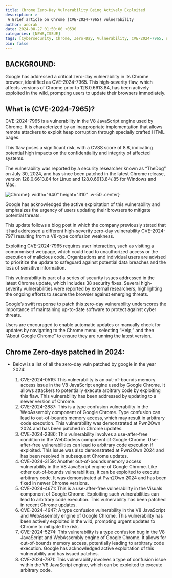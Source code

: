 ```yaml
---
title: Chrome Zero-Day Vulnerability Being Actively Exploited 
description: >-
 A Brief article on Chrome (CVE-2024-7965) vulnerability
author: anorak
date: 2024-08-27 01:50:00 +0530
categories: [NEWS,ISSUE]
tags: [Cybersecurity, Chrome, Zero-Day, Vulnerability, CVE-2024-7965, Browser Security, Google]
pin: false
---
```

## BACKGROUND:
Google has addressed a critical zero-day vulnerability in its Chrome browser, identified as CVE-2024-7965. This high-severity flaw, which affects versions of Chrome prior to 128.0.6613.84, has been actively exploited in the wild, prompting users to update their browsers immediately.

## What is (CVE-2024-7965)?

CVE-2024-7965 is a vulnerability in the V8 JavaScript engine used by Chrome. It is characterized by an inappropriate implementation that allows remote attackers to exploit heap corruption through specially crafted HTML pages.

This flaw poses a significant risk, with a CVSS score of 8.8, indicating potential high impacts on the confidentiality and integrity of affected systems.

The vulnerability was reported by a security researcher known as “TheDog” on July 30, 2024, and has since been patched in the latest Chrome release, version 128.0.6613.84 for Linux and 128.0.6613.84/.85 for Windows and Mac.

![Chrome](/assets/img/202408/chrome0day.jpg){: width="640" height="310" .w-50 .center}

Google has acknowledged the active exploitation of this vulnerability and emphasizes the urgency of users updating their browsers to mitigate potential threats.

This update follows a blog post in which the company previously stated that it had addressed a different high-severity zero-day vulnerability CVE-2024-7971 resulting from a V8-type confusion weakness.

Exploiting CVE-2024-7965 requires user interaction, such as visiting a compromised webpage, which could lead to unauthorized access or the execution of malicious code. Organizations and individual users are advised to prioritize the update to safeguard against potential data breaches and the loss of sensitive information.

This vulnerability is part of a series of security issues addressed in the latest Chrome update, which includes 38 security fixes. Several high-severity vulnerabilities were reported by external researchers, highlighting the ongoing efforts to secure the browser against emerging threats.

Google’s swift response to patch this zero-day vulnerability underscores the importance of maintaining up-to-date software to protect against cyber threats.

Users are encouraged to enable automatic updates or manually check for updates by navigating to the Chrome menu, selecting “Help,” and then “About Google Chrome” to ensure they are running the latest version.

## Chrome Zero-days patched in 2024:
- Below is a list of all the zero-day vuln patched by google in the year 2024:
 
   1. CVE-2024-0519: This vulnerability is an out-of-bounds memory access issue in the V8 JavaScript engine used by Google Chrome. It allows attackers to potentially execute arbitrary code by exploiting this flaw. This vulnerability has been addressed by updating to a newer version of Chrome.
   2. CVE-2024-2887: This is a type confusion vulnerability in the WebAssembly component of Google Chrome. Type confusion can lead to out-of-bounds memory access, which may result in arbitrary code execution. This vulnerability was demonstrated at Pwn2Own 2024 and has been patched in Chrome updates.
   3. CVE-2024-2886: This vulnerability involves a use-after-free condition in the WebCodecs component of Google Chrome. Use-after-free vulnerabilities can lead to arbitrary code execution if exploited. This issue was also demonstrated at Pwn2Own 2024 and has been resolved in subsequent Chrome updates.
   4. CVE-2024-3159: Another out-of-bounds memory access vulnerability in the V8 JavaScript engine of Google Chrome. Like other out-of-bounds vulnerabilities, it can be exploited to execute arbitrary code. It was demonstrated at Pwn2Own 2024 and has been fixed in newer Chrome versions.
   5. CVE-2024-4671: This is a use-after-free vulnerability in the Visuals component of Google Chrome. Exploiting such vulnerabilities can lead to arbitrary code execution. This vulnerability has been patched in recent Chrome updates.
   6. CVE-2024-4947: A type confusion vulnerability in the V8 JavaScript and WebAssembly engine of Google Chrome. This vulnerability has been actively exploited in the wild, prompting urgent updates to Chrome to mitigate the risk.
   7. CVE-2024-5274: This vulnerability is a type confusion bug in the V8 JavaScript and WebAssembly engine of Google Chrome. It allows for out-of-bounds memory access, potentially leading to arbitrary code execution. Google has acknowledged active exploitation of this vulnerability and has issued patches.
   8. CVE-2024-7971: This vulnerability involves a type of confusion issue within the V8 JavaScript engine, which can be exploited to execute arbitrary code.

